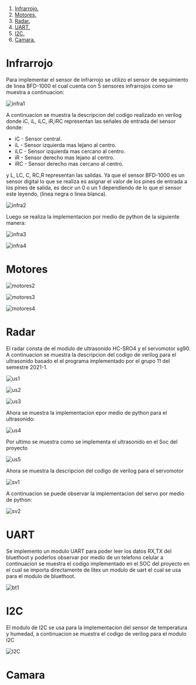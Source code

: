 1. [ Infrarrojo. ](#infrarrojo)
2. [ Motores. ](#motores)
3. [ Radar. ](#radar)
4. [ UART. ](#uart)
5. [ I2C. ](#I2C)
6. [ Camara. ](#camara)

# Infrarrojo

Para implementar el sensor de infrarrojo se utilizo el sensor de seguimiento de linea BFD-1000 el cual cuenta con 5 sensores infrarrojos como se muestra a continuacion:

![infra1](https://user-images.githubusercontent.com/92388558/153109712-89b3b481-5225-40f7-828e-785313257cef.png)

A continuacion se muestra la descripcion del codigo realizado en verilog donde iC, iL, iLC, iR,iRC representan las señales de entrada del sensor donde:

- iC  - Sensor central.
- iL  - Sensor izquierda mas lejano al centro.
- iLC - Sensor izquierda mas cercano al centro.
- iR  - Sensor derecho mas lejano al centro.
- iRC - Sensor derecho mas cercano al centro.

y L, LC, C, RC,R representan las salidas. Ya que el sensor BFD-1000 es un sensor digital lo que se realiza es asignar el valor de los pines de entrada a los pines de salida, es decir un 0 o un 1 dependiendo de lo que el sensor este leyendo, (linea negra o linea blanca).

![infra2](https://user-images.githubusercontent.com/92388558/153109981-1bd77b88-afe3-4cd5-864b-e43fc98c5d0c.png)

Luego se realiza la implementacion por medio de python de la siguiente manera:

![infra3](https://user-images.githubusercontent.com/92388558/153111305-151ff5fb-90b4-490e-acdd-b6956288fe0a.png)

![infra4](https://user-images.githubusercontent.com/92388558/153111311-69e165d1-daaa-430b-bc7a-8440550dc648.png)


# Motores

![motores2](https://user-images.githubusercontent.com/92388558/153112643-3000f310-da91-46f0-98f2-34b0ced0da81.png)

![motores3](https://user-images.githubusercontent.com/92388558/153112407-af8a2eea-5ad9-4855-8be2-a361639ce087.png)

![motores4](https://user-images.githubusercontent.com/92388558/153112428-dbc1b0f7-8f90-44ea-bbe3-f09426d8a1b5.png)


# Radar
El radar consta de el modulo de ultrasonido HC-SRO4 y el servomotor sg90. A continuacion se muestra la descripcion del codigo de verilog para el ultrasonido basado el el programa implementado por el grupo 11 del semestre 2021-1.

![us1](https://user-images.githubusercontent.com/92388558/153326680-40f9857f-a0aa-4109-990e-eb47225fc63d.png)

![us2](https://user-images.githubusercontent.com/92388558/153326692-74947cc3-cc75-4dd3-80d9-9f4730198798.png)

![us3](https://user-images.githubusercontent.com/92388558/153326702-50d04a21-04a9-4c39-b5de-a9d9b73299f4.png)


Ahora se muestra la implementacion epor medio de python para el ultrasonido:

![us4](https://user-images.githubusercontent.com/92388558/153326870-c0ece5e1-cf98-47d5-b70c-0cd0e4219144.png)

Por ultimo se muestra como se implementa el ultrasonido en el Soc del proyecto

![us5](https://user-images.githubusercontent.com/92388558/153327313-2081f45c-170f-435d-8b8d-4854e3d02919.png)



Ahora se muestra la descripcion del codigo de verilog para el servomotor

![sv1](https://user-images.githubusercontent.com/92388558/153329096-80c64f61-3d31-4bc3-a190-d29c9fd01bca.png)

A continuacion se puede observar la implementacion del servo por medio de python:


![sv2](https://user-images.githubusercontent.com/92388558/153329390-5873305a-9623-4519-b9ba-b0be2d873ad0.png)



# UART
Se implemento un modulo UART para poder leer los datos RX,TX del bluethoot y poderlos observar por medio de un telefono celular a continuacion se muestra el codigo implementado en el SOC del proyecto en el cual se importa directamente de litex un modulo de uart el cual se usa para el modulo de bluethoot.

![bt1](https://user-images.githubusercontent.com/92388558/153327906-514506eb-a5ab-4eea-8114-46509ff7beaa.png)


# I2C
El modulo de I2C se usa para la implementacion del sensor de temperatura y humedad, a continuacion se muestra el codigo de verilog para el modulo I2C

![I2C](https://user-images.githubusercontent.com/92388558/153329980-8b509c84-380e-43de-bce2-c32128106c07.png)



# Camara
